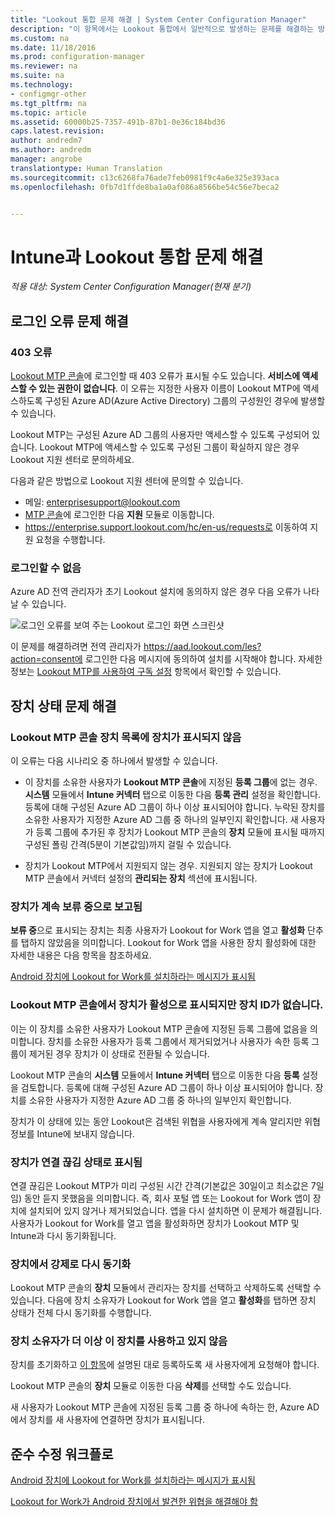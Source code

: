 ```yaml
---
title: "Lookout 통합 문제 해결 | System Center Configuration Manager"
description: "이 항목에서는 Lookout 통합에서 일반적으로 발생하는 문제를 해결하는 방법을 설명합니다."
ms.custom: na
ms.date: 11/18/2016
ms.prod: configuration-manager
ms.reviewer: na
ms.suite: na
ms.technology:
- configmgr-other
ms.tgt_pltfrm: na
ms.topic: article
ms.assetid: 60000b25-7357-491b-87b1-0e36c184bd36
caps.latest.revision: 
author: andredm7
ms.author: andredm
manager: angrobe
translationtype: Human Translation
ms.sourcegitcommit: c13c6268fa76ade7feb0981f9c4a6e325e393aca
ms.openlocfilehash: 0fb7d1ffde8ba1a0af086a8566be54c56e7beca2


---
```

# <a name="troubleshoot-lookout-integration-with-intune"></a>Intune과 Lookout 통합 문제 해결

*적용 대상: System Center Configuration Manager(현재 분기)*

## <a name="troubleshoot-login-errors"></a>로그인 오류 문제 해결
### <a name="403-errors"></a>403 오류
[Lookout MTP 콘솔](https://aad.lookout.com)에 로그인할 때 403 오류가 표시될 수도 있습니다. **서비스에 액세스할 수 있는 권한이 없습니다**. 이 오류는 지정한 사용자 이름이 Lookout MTP에 액세스하도록 구성된 Azure AD(Azure Active Directory) 그룹의 구성원인 경우에 발생할 수 있습니다.

Lookout MTP는 구성된 Azure AD 그룹의 사용자만 액세스할 수 있도록 구성되어 있습니다. Lookout MTP에 액세스할 수 있도록 구성된 그룹이 확실하지 않은 경우 Lookout 지원 센터로 문의하세요.

다음과 같은 방법으로 Lookout 지원 센터에 문의할 수 있습니다.

* 메일: enterprisesupport@lookout.com
* [MTP 콘솔](http://aad.lookout.com)에 로그인한 다음 **지원** 모듈로 이동합니다.
* https://enterprise.support.lookout.com/hc/en-us/requests로 이동하여 지원 요청을 수행합니다.

### <a name="unable-to-sign-in"></a>로그인할 수 없음
Azure AD 전역 관리자가 초기 Lookout 설치에 동의하지 않은 경우 다음 오류가 나타날 수 있습니다.

![로그인 오류를 보여 주는 Lookout 로그인 화면 스크린샷](../media/lookout-consent-not-accepted-error.png)

이 문제를 해결하려면 전역 관리자가 https://aad.lookout.com/les?action=consent에 로그인한 다음 메시지에 동의하여 설치를 시작해야 합니다. 자세한 정보는 [Lookout MTP를 사용하여 구독 설정](set-up-your-subscription-with-lookout.md) 항목에서 확인할 수 있습니다.

## <a name="troubleshoot-device-status-issues"></a>장치 상태 문제 해결

### <a name="device-not-showing-up-in-the-lookout-mtp-console-device-list"></a>Lookout MTP 콘솔 장치 목록에 장치가 표시되지 않음

이 오류는 다음 시나리오 중 하나에서 발생할 수 있습니다.
* 이 장치를 소유한 사용자가 **Lookout MTP 콘솔**에 지정된 **등록 그룹**에 없는 경우.  **시스템** 모듈에서 **Intune 커넥터** 탭으로 이동한 다음 **등록 관리** 설정을 확인합니다.  등록에 대해 구성된 Azure AD 그룹이 하나 이상 표시되어야 합니다.  누락된 장치를 소유한 사용자가 지정한 Azure AD 그룹 중 하나의 일부인지 확인합니다.  새 사용자가 등록 그룹에 추가된 후 장치가 Lookout MTP 콘솔의 **장치** 모듈에 표시될 때까지 구성된 폴링 간격(5분이 기본값임)까지 걸릴 수 있습니다.

* 장치가 Lookout MTP에서 지원되지 않는 경우.  지원되지 않는 장치가 Lookout MTP 콘솔에서 커넥터 설정의 **관리되는 장치** 섹션에 표시됩니다.

### <a name="device-continues-to-be-reported-as-pending"></a>장치가 계속 **보류 중**으로 보고됨

**보류 중**으로 표시되는 장치는 최종 사용자가 Lookout for Work 앱을 열고 **활성화** 단추를 탭하지 않았음을 의미합니다. Lookout for Work 앱을 사용한 장치 활성화에 대한 자세한 내용은 다음 항목을 참조하세요.

[Android 장치에 Lookout for Work를 설치하라는 메시지가 표시됨](http://docs.microsoft.com/intune/enduser/you-are-prompted-to-install-lookout-for-work-android)

### <a name="in-the-lookout-mtp-console-a-device-is-showing-as-active-but-does-not-have-a-device-id"></a>Lookout MTP 콘솔에서 장치가 활성으로 표시되지만 장치 ID가 없습니다.
이는 이 장치를 소유한 사용자가 Lookout MTP 콘솔에 지정된 등록 그룹에 없음을 의미합니다.   장치를 소유한 사용자가 등록 그룹에서 제거되었거나 사용자가 속한 등록 그룹이 제거된 경우 장치가 이 상태로 전환될 수 있습니다.

Lookout MTP 콘솔의 **시스템** 모듈에서 **Intune 커넥터** 탭으로 이동한 다음 **등록** 설정을 검토합니다.  등록에 대해 구성된 Azure AD 그룹이 하나 이상 표시되어야 합니다.  장치를 소유한 사용자가 지정한 Azure AD 그룹 중 하나의 일부인지 확인합니다.

장치가 이 상태에 있는 동안 Lookout은 검색된 위협을 사용자에게 계속 알리지만 위협 정보를 Intune에 보내지 않습니다.

### <a name="device-shows-disconnected-state"></a>장치가 연결 끊김 상태로 표시됨

연결 끊김은 Lookout MTP가 미리 구성된 시간 간격(기본값은 30일이고 최소값은 7일임) 동안 듣지 못했음을 의미합니다. 즉, 회사 포털 앱 또는 Lookout for Work 앱이 장치에 설치되어 있지 않거나 제거되었습니다. 앱을 다시 설치하면 이 문제가 해결됩니다. 사용자가 Lookout for Work를 열고 앱을 활성화하면 장치가 Lookout MTP 및 Intune과 다시 동기화됩니다.

### <a name="forcing-a-resync-on-the-device"></a>장치에서 강제로 다시 동기화
Lookout MTP 콘솔의 **장치** 모듈에서 관리자는 장치를 선택하고 삭제하도록 선택할 수 있습니다.   다음에 장치 소유자가 Lookout for Work 앱을 열고 **활성화**를 탭하면 장치 상태가 전체 다시 동기화를 수행합니다.

### <a name="the-owner-of-the-device-is-no-longer-using-this-device"></a>장치 소유자가 더 이상 이 장치를 사용하고 있지 않음
장치를 초기화하고 [이 항목](https://docs.microsoft.com/en-us/sccm/mdm/deploy-use/wipe-lock-reset-devices#full-wipe)에 설명된 대로 등록하도록 새 사용자에게 요청해야 합니다.


Lookout MTP 콘솔의 **장치** 모듈로 이동한 다음 **삭제**를 선택할 수도 있습니다.

새 사용자가 Lookout MTP 콘솔에 지정된 등록 그룹 중 하나에 속하는 한, Azure AD에서 장치를 새 사용자에 연결하면 장치가 표시됩니다.

## <a name="compliance-remediation-workflows"></a>준수 수정 워크플로
[Android 장치에 Lookout for Work를 설치하라는 메시지가 표시됨]( http://docs.microsoft.com/intune/enduser/you-are-prompted-to-install-lookout-for-work-android)

[Lookout for Work가 Android 장치에서 발견한 위협을 해결해야 함](http://docs.microsoft.com/intune/enduser/you-need-to-resolve-a-threat-found-by-lookout-for-work-android)



<!--HONumber=Dec16_HO3-->


